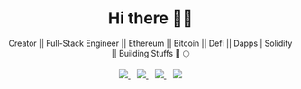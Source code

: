 <h1 align='center'>Hi there 👋🏾</h1>

<p align='center'>Creator || Full-Stack Engineer || Ethereum || Bitcoin || Defi || Dapps | Solidity || Building Stuffs 🚀 🌕</p>

<p align='center'>
<!-- <a href="https://wa.me/?text=Hello Josh" target="_blank">
  <img src="https://img.shields.io/badge/WHATSAPP-%2325D366.svg?&style=for-the-badge&logo=whatsapp&logoColor=white" />
</a>&nbsp;&nbsp; -->
<a href="https://twitter.com/jcbrizzy" target="_blank">
  <img src="https://img.shields.io/badge/twitter-%231DA1F2.svg?&style=for-the-badge&logo=twitter&logoColor=white" />
</a>&nbsp;&nbsp;
<a href="https://www.linkedin.com/in/joshua-c-tebepina-77b9077b" target="_blank">
  <img src="https://img.shields.io/badge/linkedin-%230077B5.svg?&style=for-the-badge&logo=linkedin&logoColor=white" />
</a>&nbsp;&nbsp;
<a href="mailto:jcbrizzymusic@gmail.com" target="_blank">
  <img src="https://img.shields.io/badge/email me-%23D14836.svg?&style=for-the-badge&logo=gmail&logoColor=white" />
</a>&nbsp;&nbsp;
  <a href="https://www.joshuatebepina.com" target="_blank"> 
  <img src="https://img.shields.io/badge/Website-2ECCAA?logo=weblate&logoColor=fff&style=for-the-badge&logo=weblate&logoColor=white" />
       </a>
  
  <!--
  <p align = "center">
  <img src = "">
  <img src = "">
</p>
-->
</p>
 

<!-- <p align='center'>
<a href=""><img src="" width="208" height="58" alt="profile for Joshua at Stack Overflow, Q&amp;A for professional and enthusiast programmers" title="profile for Joshua at Stack Overflow, Q&amp;A for professional and enthusiast programmers"></a>&nbsp;&nbsp;
</p> -->

